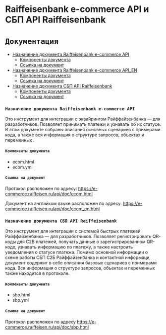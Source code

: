 # Raiffeisenbank e-commerce API и СБП API Raiffeisenbank

#  `Документация`

* [Назначение документа Raiffeisenbank e-commerce API](#Назначение-документа-Raiffeisenbank-e-commerce-API)
    * [Компоненты документа](#Компоненты-документа)
    * [Ссылка на документ](#Ссылка-на-документ)
* [Назначение документа Raiffeisenbank e-commerce API_EN](#Назначение-документа-Raiffeisenbank-e-commerce-API_EN)
    * [Компоненты документа](#Компоненты-документа)
    * [Ссылка на документ](#Ссылка-на-документ)
* [Назначение документа СБП API Raiffeisenbank](#Назначение-документа-СБП-API-Raiffeisenbank)
    * [Компоненты документа](#Компоненты-документа)
    * [Ссылка на документ](#Ссылка-на-документ)
    
### `Назначение документа Raiffeisenbank e-commerce API`    
Это инструмент для интеграции с эквайрингом Райффайзенбанка — для разработчиков. Позволяет принимать платежи и узнавать об их статусе. В этом документе собраны описания основных сценариев с примерами кода, а также вся информация о структуре запросов, объектах и переменных .

#### `Компоненты документа`
   * ecom.html
   * ecom.yml
   
#### `Ссылка на документ`
Протокол расположен по адресу: https://e-commerce.raiffeisen.ru/api/doc/ecom.html

Документ на английком языке расположен по адресу: https://e-commerce.raiffeisen.ru/api/doc/ecom_en.html


### `Назначение документа СБП API Raiffeisenbank` 

Это инструмент для интеграции с системой быстрых платежей Райффайзенбанка — для разработчиков. Позволяет регистрировать QR-коды для C2B платежей, получать данные о зарегистрированном  QR-коде, узнавать информацию по платежу, а также настроить уведомления о статусе платежа. Помимо основной информации о схеме работы СБП С2Б Райффайзенбанка и контактной информаци, документ содержит в себе описания базовых сценариев с примерами кода. Вся информация о структуре запросов, объектах и переменных также находится в протоколе.

#### `Компоненты документа`
   * sbp.html
   * sbp.yml
   
#### `Ссылка на документ`
Протокол расположен по адресу https://e-commerce.raiffeisen.ru/api/doc/sbp.html 
